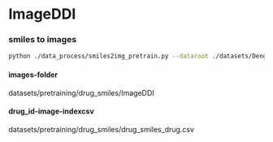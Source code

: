 # ImageDDI
###  smiles to images
```bash
python ./data_process/smiles2img_pretrain.py --dataroot ./datasets/Deng's-dataset/ --dataset drug_smiles
```
#### images-folder
datasets/pretraining/drug_smiles/ImageDDI                                                                                                                                                                                                                                                                                                                                                                                                                                                                                                                                                                                                                              
#### drug_id-image-indexcsv 
datasets/pretraining/drug_smiles/drug_smiles_drug.csv
